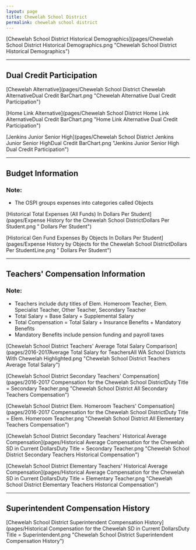 ```yaml
---
layout: page
title: Chewelah School District
permalink: chewelah school district
---
```



[Chewelah School District Historical Demographics](pages/Chewelah School District Historical Demographics.png "Chewelah School District Historical Demographics")

___

## Dual Credit Participation

[Chewelah Alternative](pages/Chewelah School District Chewelah AlternativeDual Credit BarChart.png "Chewelah Alternative Dual Credit Participation")

[Home Link Alternative](pages/Chewelah School District Home Link AlternativeDual Credit BarChart.png "Home Link Alternative Dual Credit Participation")

[Jenkins Junior Senior High](pages/Chewelah School District Jenkins Junior Senior HighDual Credit BarChart.png "Jenkins Junior Senior High Dual Credit Participation")


___

## Budget Information
### Note:
- The OSPI groups expenses into categories called Objects

[Historical Total Expenses (All Funds) In Dollars Per Student](pages/Expense History for the Chewelah School DistrictDollars Per Student.png " Dollars Per Student")

[Historical Gen Fund Expenses By Objects In Dollars Per Student](pages/Expense History by Objects for the Chewelah School DistrictDollars Per StudentLine.png " Dollars Per Student")


___

## Teachers' Compensation Information
### Note:
- Teachers include duty titles of Elem. Homeroom Teacher, Elem. Specialist Teacher, Other Teacher, Secondary Teacher
- Total Salary = Base Salary + Supplemental Salary
- Total Compensation = Total Salary + Insurance Benefits + Mandatory Benefits
- Mandatory Benefits include pension funding and payroll taxes

[Chewelah School District Teachers' Average Total Salary Comparison](pages/2016-2017Average Total Salary for TeachersAll WA School Districts With Chewelah Highlighted.png "Chewelah School District Teachers Average Total Salary")

[Chewelah School District Secondary Teachers' Compensation](pages/2016-2017 Compensation for the Chewelah School DistrictDuty Title = Secondary Teacher.png "Chewelah School District All Secondary Teachers Compensation")

[Chewelah School District Elem. Homeroom Teachers' Compensation](pages/2016-2017 Compensation for the Chewelah School DistrictDuty Title = Elem. Homeroom Teacher.png "Chewelah School District All Elementary Teachers Compensation")

[Chewelah School District Secondary Teachers' Historical Average Compensation](pages/Historical Average Compensation for the Chewelah SD in Current DollarsDuty Title = Secondary Teacher.png "Chewelah School District Secondary Teachers Historical Compensation")

[Chewelah School District Elementary Teachers' Historical Average Compensation](pages/Historical Average Compensation for the Chewelah SD in Current DollarsDuty Title = Elementary Teacher.png "Chewelah School District Elementary Teachers Historical Compensation")


___

## Superintendent Compensation History

[Chewelah School District Superintendent Compensation History](pages/Historical Compensation for the Chewelah SD in Current DollarsDuty Title = Superintendent.png "Chewelah School District Superintendent Compensation History")

